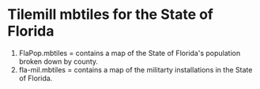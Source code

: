 Tilemill mbtiles for the State of Florida
=========
1. FlaPop.mbtiles = contains a map of the State of Florida's population broken down by county.
2. fla-mil.mbtiles = contains a map of the militarty installations in the State of Florida.
